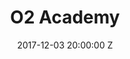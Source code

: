 ---
title: O2 Academy
date: 2017-12-03 20:00:00 Z
venue: O2 Academy
location: Leeds 
tickets: https://dice.fm/event/benjamin-clementine-stalls-3rd-dec-o2-academy-leeds-tickets
country: UK
---